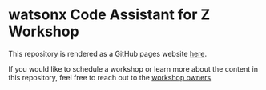 # watsonx Code Assistant for Z Workshop

This repository is rendered as a GitHub pages website [here](https://ibm-wsc.github.io/WCA4Z-Wildfire-Workshop/).

If you would like to schedule a workshop or learn more about the content in this repository, feel free to reach out to the [workshop owners](mailto:silliman@us.ibm.com,jmoss@us.ibm.com,matt.mondics@ibm.com,garrett.lee.woodworth@ibm.com).
